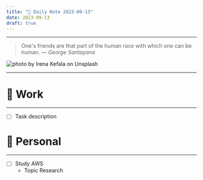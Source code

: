 ```yaml
---
title: "🌱 Daily Note 2023-09-13"
date: 2023-09-13
draft: true
---
```



---

> One's friends are that part of the human race with which one can be human.
> — <cite>George Santayana</cite>

![photo by Irena Kefala on Unsplash](https://images.unsplash.com/photo-1589494262980-469a90711e4a?crop=entropy&cs=srgb&fm=jpg&ixid=M3wzNjM5Nzd8MHwxfHJhbmRvbXx8fHx8fHx8fDE2OTQ1NzQ2ODF8&ixlib=rb-4.0.3&q=85&w=500&h=500)

---

# 💼 Work
---
- [ ] Task description


# 🌱 Personal
---
- [ ] Study AWS
	-  Topic Research 
